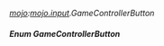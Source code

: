 _[mojo](../../modules/mojo/mojo-module.md):[mojo.input](../../modules/mojo/mojo-input.md).GameControllerButton_
##### Enum GameControllerButton
